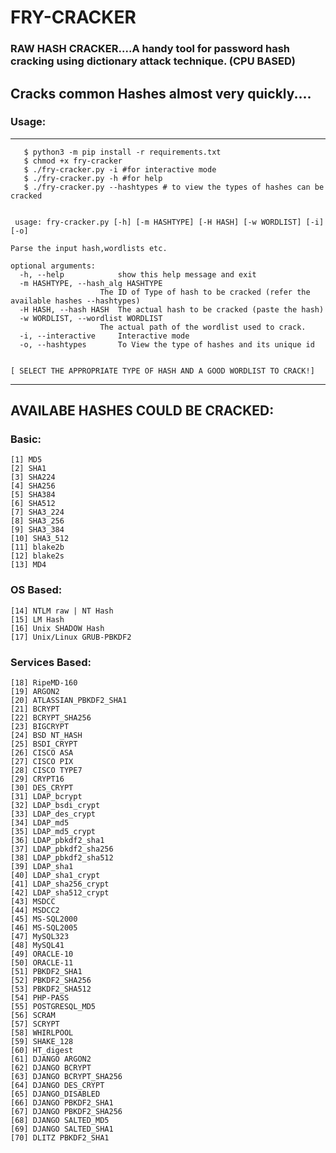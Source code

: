 # FRY-CRACKER

### RAW HASH CRACKER....A handy tool for password hash cracking using dictionary attack technique. (CPU BASED)

## Cracks common Hashes almost very quickly....

### Usage:
----------------------------------------------------------------------------------------
       
       $ python3 -m pip install -r requirements.txt
       $ chmod +x fry-cracker
       $ ./fry-cracker.py -i #for interactive mode
       $ ./fry-cracker.py -h #for help
       $ ./fry-cracker.py --hashtypes # to view the types of hashes can be cracked
       
     
     usage: fry-cracker.py [-h] [-m HASHTYPE] [-H HASH] [-w WORDLIST] [-i] [-o]

    Parse the input hash,wordlists etc.

    optional arguments:
      -h, --help            show this help message and exit
      -m HASHTYPE, --hash_alg HASHTYPE
                        The ID of Type of hash to be cracked (refer the available hashes --hashtypes)
      -H HASH, --hash HASH  The actual hash to be cracked (paste the hash)
      -w WORDLIST, --wordlist WORDLIST
                        The actual path of the wordlist used to crack.
      -i, --interactive     Interactive mode
      -o, --hashtypes       To View the type of hashes and its unique id

 
    [ SELECT THE APPROPRIATE TYPE OF HASH AND A GOOD WORDLIST TO CRACK!]
---------------------------------------------------------------------------------------------
 
## AVAILABE HASHES COULD BE CRACKED:

  ### Basic:
    [1] MD5
    [2] SHA1
    [3] SHA224
    [4] SHA256
    [5] SHA384
    [6] SHA512
    [7] SHA3_224
    [8] SHA3_256
    [9] SHA3_384
    [10] SHA3_512
    [11] blake2b
    [12] blake2s
    [13] MD4

### OS Based:
    [14] NTLM raw | NT Hash
    [15] LM Hash
    [16] Unix SHADOW Hash
    [17] Unix/Linux GRUB-PBKDF2

### Services Based:
    [18] RipeMD-160
    [19] ARGON2
    [20] ATLASSIAN_PBKDF2_SHA1
    [21] BCRYPT
    [22] BCRYPT_SHA256
    [23] BIGCRYPT
    [24] BSD NT_HASH
    [25] BSDI_CRYPT
    [26] CISCO ASA
    [27] CISCO PIX
    [28] CISCO TYPE7
    [29] CRYPT16
    [30] DES_CRYPT
    [31] LDAP_bcrypt
    [32] LDAP_bsdi_crypt
    [33] LDAP_des_crypt 
    [34] LDAP_md5
    [35] LDAP_md5_crypt
    [36] LDAP_pbkdf2_sha1
    [37] LDAP_pbkdf2_sha256
    [38] LDAP_pbkdf2_sha512
    [39] LDAP_sha1
    [40] LDAP_sha1_crypt
    [41] LDAP_sha256_crypt
    [42] LDAP_sha512_crypt
    [43] MSDCC
    [44] MSDCC2
    [45] MS-SQL2000
    [46] MS-SQL2005
    [47] MySQL323
    [48] MySQL41
    [49] ORACLE-10
    [50] ORACLE-11
    [51] PBKDF2_SHA1
    [52] PBKDF2_SHA256
    [53] PBKDF2_SHA512
    [54] PHP-PASS
    [55] POSTGRESQL_MD5
    [56] SCRAM
    [57] SCRYPT
    [58] WHIRLPOOL
    [59] SHAKE_128
    [60] HT_digest
    [61] DJANGO ARGON2
    [62] DJANGO BCRYPT
    [63] DJANGO BCRYPT_SHA256
    [64] DJANGO DES_CRYPT
    [65] DJANGO_DISABLED
    [66] DJANGO PBKDF2_SHA1
    [67] DJANGO PBKDF2_SHA256
    [68] DJANGO SALTED_MD5
    [69] DJANGO SALTED_SHA1
    [70] DLITZ PBKDF2_SHA1
